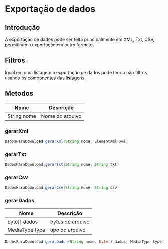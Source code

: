 # Exportação de dados

## Introdução

A exportação de dados pode ser feita principalmente em XML, Txt, CSV, permitindo a exportação em outro formato.

## Filtros

Igual em uma listagem a exportação de dados pode ter ou não filtros usando os [componentes das listagens](/relatorios/#componentes)

## Metodos

| Nome         | Descrição        | 
| ------------ | -----------------|
| String nome  | Nome do arquivo  |

### gerarXml
``` java
DadosParaDownload gerarXml(String nome, ElementXml xml)
```

### gerarTxt
``` java
DadosParaDownload gerarTxt(String nome, String txt)
```

### gerarCsv
``` java
DadosParaDownload gerarCsv(String nome, String csv)
```

### gerarDados
| Nome           | Descrição         | 
| -------------- | ------------------|
| byte[] dados   | bytes do arquivo  |
| MediaType type | tipo do arquivo   |

``` java
DadosParaDownload gerarDados(String nome, byte[] dados, MediaType type)
```